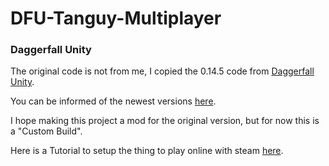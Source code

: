 # DFU-Tanguy-Multiplayer

### Daggerfall Unity

The original code is not from me, I copied the 0.14.5 code from [Daggerfall Unity](https://github.com/Interkarma/daggerfall-unity).

You can be informed of the newest versions [here](https://www.dfworkshop.net/).

I hope making this project a mod for the original version, but for now this is a "Custom Build".

Here is a Tutorial to setup the thing to play online with steam [here](https://www.youtube.com/watch?v=pEvdcE6smFQ).
